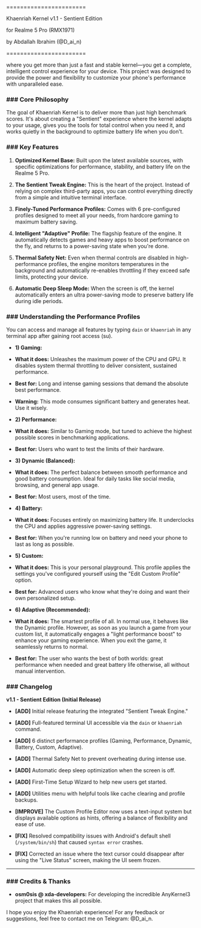 =======================

 Khaenriah Kernel v1.1 - Sentient Edition

 for Realme 5 Pro (RMX1971)

 by Abdallah Ibrahim (@D_ai_n)

=======================



where you get more than just a fast and stable kernel—you get a complete, intelligent control experience for your device. This project was designed to provide the power and flexibility to customize your phone's performance with unparalleled ease.



### ### Core Philosophy



The goal of Khaenriah Kernel is to deliver more than just high benchmark scores. It's about creating a "Sentient" experience where the kernel adapts to your usage, gives you the tools for total control when you need it, and works quietly in the background to optimize battery life when you don't.

### ### Key Features



1. **Optimized Kernel Base:** Built upon the latest available sources, with specific optimizations for performance, stability, and battery life on the Realme 5 Pro.



2. **The Sentient Tweak Engine:** This is the heart of the project. Instead of relying on complex third-party apps, you can control everything directly from a simple and intuitive terminal interface.



3. **Finely-Tuned Performance Profiles:** Comes with 6 pre-configured profiles designed to meet all your needs, from hardcore gaming to maximum battery saving.



4. **Intelligent "Adaptive" Profile:** The flagship feature of the engine. It automatically detects games and heavy apps to boost performance on the fly, and returns to a power-saving state when you're done.



5. **Thermal Safety Net:** Even when thermal controls are disabled in high-performance profiles, the engine monitors temperatures in the background and automatically re-enables throttling if they exceed safe limits, protecting your device.



6. **Automatic Deep Sleep Mode:** When the screen is off, the kernel automatically enters an ultra power-saving mode to preserve battery life during idle periods.



### ### Understanding the Performance Profiles



You can access and manage all features by typing `dain` or `khaenriah` in any terminal app after gaining root access (su).



*  **1) Gaming:**

  *  **What it does:** Unleashes the maximum power of the CPU and GPU. It disables system thermal throttling to deliver consistent, sustained performance.

  *  **Best for:** Long and intense gaming sessions that demand the absolute best performance.

  *  **Warning:** This mode consumes significant battery and generates heat. Use it wisely.



*  **2) Performance:**

  *  **What it does:** Similar to Gaming mode, but tuned to achieve the highest possible scores in benchmarking applications.

  *  **Best for:** Users who want to test the limits of their hardware.



*  **3) Dynamic (Balanced):**

  *  **What it does:** The perfect balance between smooth performance and good battery consumption. Ideal for daily tasks like social media, browsing, and general app usage.

  *  **Best for:** Most users, most of the time.



*  **4) Battery:**

  *  **What it does:** Focuses entirely on maximizing battery life. It underclocks the CPU and applies aggressive power-saving settings.

  *  **Best for:** When you're running low on battery and need your phone to last as long as possible.



*  **5) Custom:**

  *  **What it does:** This is your personal playground. This profile applies the settings you've configured yourself using the "Edit Custom Profile" option.

  *  **Best for:** Advanced users who know what they're doing and want their own personalized setup.



*  **6) Adaptive (Recommended):**

  *  **What it does:** The smartest profile of all. In normal use, it behaves like the Dynamic profile. However, as soon as you launch a game from your custom list, it automatically engages a "light performance boost" to enhance your gaming experience. When you exit the game, it seamlessly returns to normal.

  *  **Best for:** The user who wants the best of both worlds: great performance when needed and great battery life otherwise, all without manual intervention.



### ### Changelog



**v1.1 - Sentient Edition (Initial Release)**



*  **[ADD]** Initial release featuring the integrated "Sentient Tweak Engine."

*  **[ADD]** Full-featured terminal UI accessible via the `dain` or `khaenriah` command.

*  **[ADD]** 6 distinct performance profiles (Gaming, Performance, Dynamic, Battery, Custom, Adaptive).

*  **[ADD]** Thermal Safety Net to prevent overheating during intense use.

*  **[ADD]** Automatic deep sleep optimization when the screen is off.

*  **[ADD]** First-Time Setup Wizard to help new users get started.

*  **[ADD]** Utilities menu with helpful tools like cache clearing and profile backups.

*  **[IMPROVE]** The Custom Profile Editor now uses a text-input system but displays available options as hints, offering a balance of flexibility and ease of use.

*  **[FIX]** Resolved compatibility issues with Android's default shell (`/system/bin/sh`) that caused `syntax error` crashes.

*  **[FIX]** Corrected an issue where the text cursor could disappear after using the "Live Status" screen, making the UI seem frozen.



---



### ### Credits & Thanks



*  **osm0sis @ xda-developers:** For developing the incredible AnyKernel3 project that makes this all possible.



I hope you enjoy the Khaenriah experience! For any feedback or suggestions, feel free to contact me on Telegram: @D_ai_n.
